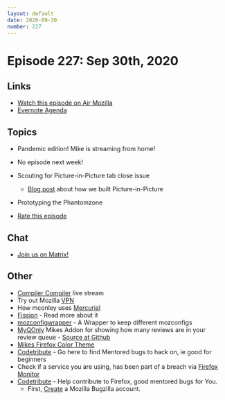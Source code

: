 ```yaml
---
layout: default
date: 2020-09-30
number: 227
---
```


# Episode 227: Sep 30th, 2020

## Links
* [Watch this episode on Air Mozilla](https://air.mozilla.org/event-redirect/439919/)
* [Evernote Agenda](https://www.evernote.com/shard/s434/client/snv?noteGuid=ee0610e7-c047-4ce1-9f82-3e31da3c43e4&noteKey=9048655339a9fcb9&sn=https%3A%2F%2Fwww.evernote.com%2Fshard%2Fs434%2Fsh%2Fee0610e7-c047-4ce1-9f82-3e31da3c43e4%2F9048655339a9fcb9&title=September%2B30th%252C%2B2020%2B-%2BEpisode%2B227)

## Topics
* Pandemic edition! Mike is streaming from home!
* No episode next week!
* Scouting for Picture-in-Picture tab close issue
  - [Blog post](https://hacks.mozilla.org/2020/01/how-we-built-picture-in-picture-in-firefox-desktop/) about how we built Picture-in-Picture
* Prototyping the Phantomzone

* [Rate this episode](https://forms.gle/US17iay6knMK6NiRA)

## Chat
* [Join us on Matrix!](https://matrix.to/#/!enWuAmKDOEEPYejXRk:mozilla.org?via=mozilla.org&via=raim.ist)

## Other
* [Compiler Compiler](https://www.twitch.tv/codehag) live stream
* Try out Mozilla [VPN](https://vpn.mozilla.org/)
* How mconley uses [Mercurial](https://mikeconley.github.io/documents/How_mconley_uses_Mercurial_for_Mozilla_code)
* [Fission](https://firefox-source-docs.mozilla.org/dom/dom/Fission.html) - Read more about it
* [mozconfigwrapper](https://github.com/ahal/mozconfigwrapper) - A Wrapper to keep different mozconfigs
* [MyQOnly](https://addons.mozilla.org/en-US/firefox/addon/myqonly/) Mikes Addon for showing how many reviews are in your review queue - [Source at Github](https://github.com/mikeconley/myqonly)
* [Mikes Firefox Color Theme](https://addons.mozilla.org/en-US/firefox/addon/electricbluegaloo/)
* [Codetribute](https://codetribute.mozilla.org/) - Go here to find Mentored bugs to hack on, ie good for beginners
* Check if a service you are using, has been part of a breach via [Firefox Monitor](https://monitor.firefox.com/breaches)
* [Codetribute](https://codetribute.mozilla.org/) - Help contribute to Firefox, good mentored bugs for You.
  - First, [Create](https://bugzilla.mozilla.org/createaccount.cgi) a Mozilla Bugzilla account.


